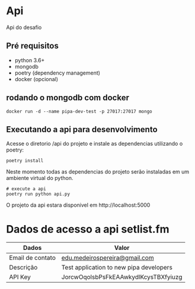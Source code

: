 # Api

Api do desafio 

## Pré requisitos

- python 3.6+ 
- mongodb 
- poetry (dependency management)
- docker (opcional)

## rodando o mongodb com docker

```
docker run -d --name pipa-dev-test -p 27017:27017 mongo

```

## Executando a api para desenvolvimento

Acesse o diretorio /api do projeto e instale as dependencias utilizando o poetry:

```
poetry install

```

Neste momento todas as dependencias do projeto serão instaladas em um ambiente virtual do python. 

```
# execute a api
poetry run python api.py

```

O projeto da api estara disponivel em http://localhost:5000

# Dados de acesso a api setlist.fm

Dados             | Valor
------------------|------------------------------------------
Email de contato  |	edu.medeirospereira@gmail.com
Descrição         |	Test application to new pipa developers
API Key           | JorcwOqolsbPsFkEAAwkydlKcysTBXfyiuzg

